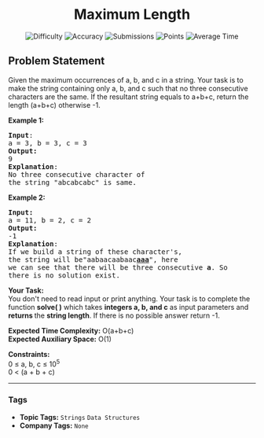 <h1 align="center">Maximum Length</h1>

<p align="center">
  <img alt="Difficulty" title="Difficulty" src="https://custom-icon-badges.demolab.com/badge/Difficulty: Medium-1F222E?style=for-the-badge&logoColor=white&logo=fire"/>
  <img alt="Accuracy" title="Accuracy" src="https://custom-icon-badges.demolab.com/badge/Accuracy: 55.93%25-1F222E?style=for-the-badge&logoColor=white&logo=target"/>
  <img alt="Submissions" title="Submissions" src="https://custom-icon-badges.demolab.com/badge/Submissions: 28K+-1F222E?style=for-the-badge&logoColor=white&logo=repo"/>
  <img alt="Points" title="Points" src="https://custom-icon-badges.demolab.com/badge/Points: 4-1F222E?style=for-the-badge&logoColor=white&logo=award"/>
  <img alt="Average Time" title="Average Time" src="https://custom-icon-badges.demolab.com/badge/Average%20Time: N/A-1F222E?style=for-the-badge&logoColor=white&logo=clock"/>
</p>

## Problem Statement

Given the maximum occurrences of a, b, and c in a string. Your task is to make the string containing only a, b, and c such that no three consecutive characters are the same. If the resultant string equals to a+b+c, return the length (a+b+c) otherwise -1.

<b>Example 1:</b>

<pre><b>Input</b>:
a = 3, b = 3, c = 3<b>
Output:</b> 
9<b>
Explanation</b>: 
No three consecutive character of
the string "abcabcabc" is same.</pre>

<b>Example 2:</b>

<pre><b>Input:</b>
a = 11, b = 2, c = 2<b>
Output: </b>
-1<b>
Explanation</b>: 
If we build a string of these character's,
the string will be"aabaacaabaac<u><b>aaa</b></u>", here
we can see that there will be three consecutive <b>a</b>. So
there is no solution exist.</pre>

<b>Your Task:  </b><br>You don't need to read input or print anything. Your task is to complete the function <b>solve( )</b> which takes <b>integers a, b, and c</b> as input parameters and <b>returns </b>the <b>string length</b>. If there is no possible answer return -1.

<b>Expected Time Complexity:</b> O(a+b+c)<br><b>Expected Auxiliary Space:</b> O(1)

<b>Constraints:</b><br>0 ≤ a, b, c ≤ 10<sup>5</sup><br>0 < (a + b + c)


<hr>

### Tags
- **Topic Tags:** `Strings` `Data Structures`
- **Company Tags:** `None`
